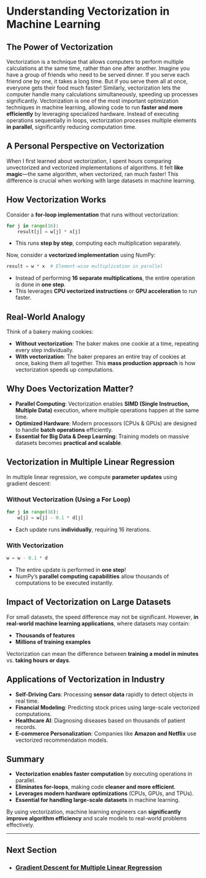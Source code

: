 # Understanding Vectorization in Machine Learning

## The Power of Vectorization
Vectorization is a technique that allows computers to perform multiple calculations at the same time, rather than one after another. Imagine you have a group of friends who need to be served dinner. If you serve each friend one by one, it takes a long time. But if you serve them all at once, everyone gets their food much faster! Similarly, vectorization lets the computer handle many calculations simultaneously, speeding up processes significantly.
Vectorization is one of the most important optimization techniques in machine learning, allowing code to run **faster and more efficiently** by leveraging specialized hardware. Instead of executing operations sequentially in loops, vectorization processes multiple elements **in parallel**, significantly reducing computation time.

## A Personal Perspective on Vectorization
When I first learned about vectorization, I spent hours comparing unvectorized and vectorized implementations of algorithms. It felt **like magic**—the same algorithm, when vectorized, ran much faster! This difference is crucial when working with large datasets in machine learning.

## How Vectorization Works
Consider a **for-loop implementation** that runs without vectorization:
```python
for j in range(16):
    result[j] = w[j] * x[j]
```
- This runs **step by step**, computing each multiplication separately.

Now, consider a **vectorized implementation** using NumPy:
```python
result = w * x  # Element-wise multiplication in parallel
```
- Instead of performing **16 separate multiplications**, the entire operation is done in **one step**.
- This leverages **CPU vectorized instructions** or **GPU acceleration** to run faster.

## Real-World Analogy
Think of a bakery making cookies:
- **Without vectorization**: The baker makes one cookie at a time, repeating every step individually.
- **With vectorization**: The baker prepares an entire tray of cookies at once, baking them all together. This **mass production approach** is how vectorization speeds up computations.

## Why Does Vectorization Matter?
- **Parallel Computing**: Vectorization enables **SIMD (Single Instruction, Multiple Data)** execution, where multiple operations happen at the same time.
- **Optimized Hardware**: Modern processors (CPUs & GPUs) are designed to handle **batch operations** efficiently.
- **Essential for Big Data & Deep Learning**: Training models on massive datasets becomes **practical and scalable**.

## Vectorization in Multiple Linear Regression
In multiple linear regression, we compute **parameter updates** using gradient descent:

### Without Vectorization (Using a For Loop)
```python
for j in range(16):
    w[j] = w[j] - 0.1 * d[j]
```
- Each update runs **individually**, requiring 16 iterations.

### With Vectorization
```python
w = w - 0.1 * d
```
- The entire update is performed in **one step**!
- NumPy’s **parallel computing capabilities** allow thousands of computations to be executed instantly.

## Impact of Vectorization on Large Datasets
For small datasets, the speed difference may not be significant. However, **in real-world machine learning applications**, where datasets may contain:
- **Thousands of features**
- **Millions of training examples**

Vectorization can mean the difference between **training a model in minutes** vs. **taking hours or days**.

## Applications of Vectorization in Industry
- **Self-Driving Cars**: Processing **sensor data** rapidly to detect objects in real time.
- **Financial Modeling**: Predicting stock prices using large-scale vectorized computations.
- **Healthcare AI**: Diagnosing diseases based on thousands of patient records.
- **E-commerce Personalization**: Companies like **Amazon and Netflix** use vectorized recommendation models.

## Summary
- **Vectorization enables faster computation** by executing operations in parallel.
- **Eliminates for-loops**, making code **cleaner and more efficient**.
- **Leverages modern hardware optimizations** (CPUs, GPUs, and TPUs).
- **Essential for handling large-scale datasets** in machine learning.

By using vectorization, machine learning engineers can **significantly improve algorithm efficiency** and scale models to real-world problems effectively.

---

## Next Section
- ### [Gradient Descent for Multiple Linear Regression](Gradient_Descent_for_Multiple_Linear_Regression.md)

